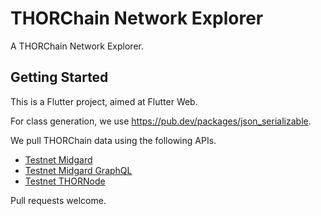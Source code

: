 # THORChain Network Explorer

A THORChain Network Explorer.

## Getting Started

This is a Flutter project, aimed at Flutter Web.

For class generation, we use https://pub.dev/packages/json_serializable.

We pull THORChain data using the following APIs.

- [Testnet Midgard](https://testnet.midgard.thorchain.info/v2/doc)
- [Testnet Midgard GraphQL](https://testnet.midgard.thorchain.info/v2/graphql)
- [Testnet THORNode](https://testnet.thornode.thorchain.info/thorchain/doc/)

Pull requests welcome.